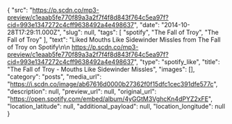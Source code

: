 {
  "src": "https://p.scdn.co/mp3-preview/c1eaab5fe770f89a3a2f7f4f8d843f764c5ea97f?cid=993e1347272c4cff9638492a4e498637",
  "date": "2014-10-28T17:29:11.000Z",
  "slug": null,
  "tags": [
    "spotify",
    "The Fall of Troy",
    "The Fall of Troy"
  ],
  "text": "Liked Mouths Like Sidewinder Missles from The Fall of Troy on Spotify\n\n https://p.scdn.co/mp3-preview/c1eaab5fe770f89a3a2f7f4f8d843f764c5ea97f?cid=993e1347272c4cff9638492a4e498637",
  "type": "spotify_like",
  "title": "The Fall of Troy - Mouths Like Sidewinder Missles",
  "images": [],
  "category": "posts",
  "media_url": "https://i.scdn.co/image/ab67616d0000b27362f0f15dfc1cec391dfe577c",
  "description": null,
  "preview_url": null,
  "original_url": "https://open.spotify.com/embed/album/4yGGtM3VghcKn4dPYZ2xFE",
  "location_latitude": null,
  "additional_payload": null,
  "location_longitude": null
}
